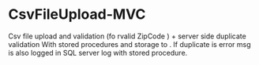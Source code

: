 # CsvFileUpload-MVC
Csv file upload and validation  (fo rvalid  ZipCode ) + server side duplicate validation With stored procedures  and storage to .
If duplicate is error msg is also logged in SQL server log with stored procedure.
